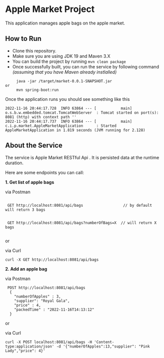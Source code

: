 # Apple Market  Project


This application manages apple bags on the apple market.

## How to Run
- Clone this repository.
- Make sure you are using JDK 19 and Maven 3.X
- You can build the project by running `mvn clean package`
- Once successfully built, you can run the service by following command *(assuming that you have Maven already instlalled)*

```
     java -jar /target/market-0.0.1-SNAPSHOT.jar
or
     mvn spring-boot:run
```

Once the application runs you should see something like this

~~~
2022-11-16 20:44:17.728  INFO 63864 --- [           main] o.s.b.w.embedded.tomcat.TomcatWebServer  : Tomcat started on port(s): 8081 (http) with context path ''
2022-11-16 20:44:17.737  INFO 63864 --- [           main] c.i.p.market.AppleMarketApplication      : Started AppleMarketApplication in 1.819 seconds (JVM running for 2.128)

~~~

## About the Service

The service is Apple Market RESTful Api . It is persisted data at the runtime duration.

Here are some endpoints you can call:

**1. Get list of apple bags**

via Postman

```

 GET http://localhost:8081/api/bags                  // by default will return 3 bags
 
 
 GET http://localhost:8081/api/bags?numberOfBags=X  // will return X bags
 
```

or 

via Curl

```
curl -X GET http://localhost:8081/api/bags

```


**2. Add an apple bag**

via Postman

```
 POST http://localhost:8081/api/bags
  {
    "numberOfApples" : 3,
    "supplier": "Royal Gala",
    "price" : 4,
	"packedTime" : "2022-11-16T14:13:12"
  }

```
or 

via Curl

```
curl -X POST localhost:8081/api/bags -H 'Content-type:application/json' -d '{"numberOfApples":13,"supplier": "Pink Lady","price": 4}'

```
